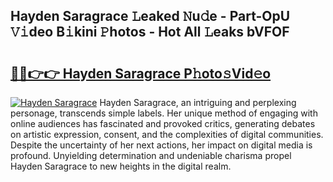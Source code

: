 ## Hayden Saragrace 𝙻eaked 𝙽u𝚍e - Part-OpU 𝚅𝚒deo B𝚒kini 𝙿hotos - Hot All 𝙻eaks bVFOF

# <h2><a href="http://ld3vf6.urlbe.top/?page=Hayden+Saragrace">🔗🔗👉👉 Hayden Saragrace P𝚑oto𝚜Vid𝚎o</a></h2>

[![Hayden Saragrace](https://i.imgur.com/eBuTRDB.gif)](http://ld3vf6.urlbe.top/?page=Hayden+Saragrace)
Hayden Saragrace, an intriguing and perplexing personage, transcends simple labels. Her unique method of engaging with online audiences has fascinated and provoked critics, generating debates on artistic expression, consent, and the complexities of digital communities. Despite the uncertainty of her next actions, her impact on digital media is profound. Unyielding determination and undeniable charisma propel Hayden Saragrace to new heights in the digital realm.
